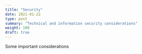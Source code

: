 ```yaml
---
title: "Security"
date: 2021-01-22
type: post
summary: "Technical and information security considerations"
weight: 100
draft: true
---
```


Some important considerations